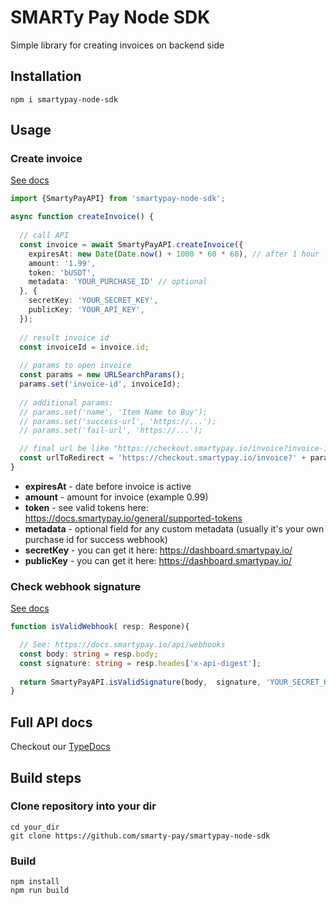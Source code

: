 # SMARTy Pay Node SDK
Simple library for creating invoices on backend side

## Installation
```shell
npm i smartypay-node-sdk
```

## Usage

### Create invoice

[See docs](https://docs.smartypay.io/general/authentication#signing-requests)

```typescript
import {SmartyPayAPI} from 'smartypay-node-sdk';

async function createInvoice() {
  
  // call API 
  const invoice = await SmartyPayAPI.createInvoice({
    expiresAt: new Date(Date.now() + 1000 * 60 * 60), // after 1 hour from now
    amount: '1.99',
    token: 'bUSDT',
    metadata: 'YOUR_PURCHASE_ID' // optional
  }, {
    secretKey: 'YOUR_SECRET_KEY',
    publicKey: 'YOUR_API_KEY',
  });
  
  // result invoice id
  const invoiceId = invoice.id;
    
  // params to open invoice
  const params = new URLSearchParams();
  params.set('invoice-id', invoiceId);
    
  // additional params:
  // params.set('name', 'Item Name to Buy');
  // params.set('success-url', 'https://...');
  // params.set('fail-url', 'https://...');

  // final url be like "https://checkout.smartypay.io/invoice?invoice-id=XXXXXXX"
  const urlToRedirect = 'https://checkout.smartypay.io/invoice?' + params.toString();
}
```
- **expiresAt** - date before invoice is active
- **amount** - amount for invoice (example 0.99)
- **token** - see valid tokens here: https://docs.smartypay.io/general/supported-tokens
- **metadata** - optional field for any custom metadata (usually it's your own purchase id for success webhook)
- **secretKey** - you can get it here: https://dashboard.smartypay.io/
- **publicKey** - you can get it here: https://dashboard.smartypay.io/

### Check webhook signature

[See docs](https://docs.smartypay.io/api/webhooks)

```typescript
function isValidWebhook( resp: Respone){

  // See: https://docs.smartypay.io/api/webhooks
  const body: string = resp.body;
  const signature: string = resp.heades['x-api-digest'];
  
  return SmartyPayAPI.isValidSignature(body,  signature, 'YOUR_SECRET_KEY');
}
```

## Full API docs
Checkout our [TypeDocs](https://smarty-pay.github.io/smartypay-node-sdk/modules.html)

## Build steps
### Clone repository into your dir
```shell
cd your_dir
git clone https://github.com/smarty-pay/smartypay-node-sdk
```

### Build
```shell
npm install
npm run build
```
